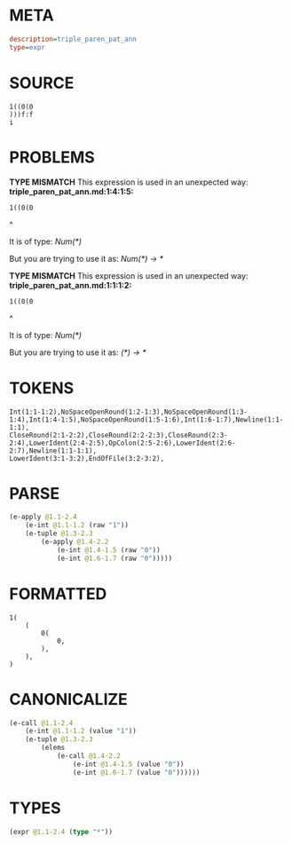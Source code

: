 # META
~~~ini
description=triple_paren_pat_ann
type=expr
~~~
# SOURCE
~~~roc
1((0(0
)))f:f
i
~~~
# PROBLEMS
**TYPE MISMATCH**
This expression is used in an unexpected way:
**triple_paren_pat_ann.md:1:4:1:5:**
```roc
1((0(0
```
   ^

It is of type:
    _Num(*)_

But you are trying to use it as:
    _Num(*) -> *_

**TYPE MISMATCH**
This expression is used in an unexpected way:
**triple_paren_pat_ann.md:1:1:1:2:**
```roc
1((0(0
```
^

It is of type:
    _Num(*)_

But you are trying to use it as:
    _(*) -> *_

# TOKENS
~~~zig
Int(1:1-1:2),NoSpaceOpenRound(1:2-1:3),NoSpaceOpenRound(1:3-1:4),Int(1:4-1:5),NoSpaceOpenRound(1:5-1:6),Int(1:6-1:7),Newline(1:1-1:1),
CloseRound(2:1-2:2),CloseRound(2:2-2:3),CloseRound(2:3-2:4),LowerIdent(2:4-2:5),OpColon(2:5-2:6),LowerIdent(2:6-2:7),Newline(1:1-1:1),
LowerIdent(3:1-3:2),EndOfFile(3:2-3:2),
~~~
# PARSE
~~~clojure
(e-apply @1.1-2.4
	(e-int @1.1-1.2 (raw "1"))
	(e-tuple @1.3-2.3
		(e-apply @1.4-2.2
			(e-int @1.4-1.5 (raw "0"))
			(e-int @1.6-1.7 (raw "0")))))
~~~
# FORMATTED
~~~roc
1(
	(
		0(
			0,
		),
	),
)
~~~
# CANONICALIZE
~~~clojure
(e-call @1.1-2.4
	(e-int @1.1-1.2 (value "1"))
	(e-tuple @1.3-2.3
		(elems
			(e-call @1.4-2.2
				(e-int @1.4-1.5 (value "0"))
				(e-int @1.6-1.7 (value "0"))))))
~~~
# TYPES
~~~clojure
(expr @1.1-2.4 (type "*"))
~~~
